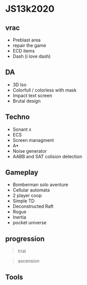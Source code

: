 # JS13k2020

## vrac

- Preblast area
- repair the game
- ECD items
- Dash (i love dash)

## DA

- 3D Iso
- Colorfull / colorless with mask
- Impact text screen
- Brutal design 

## Techno

- Sonant x
- ECS
- Screen managment
- A*
- Noise generator
- AABB and SAT colision detection

## Gameplay

- Bomberman solo aventure
- Cellular automata
- 2 player coop
- Simple TD
- Deconstructed Raft
- Rogue
- Inertia
- pocket universe

## progression 

> trial

> ascension 


## Tools



